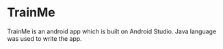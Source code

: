 # TrainMe
TrainMe is an android app which is built on Android Studio. Java language was used to write the app. 
